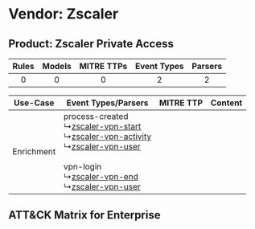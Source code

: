 Vendor: Zscaler
===============
Product: Zscaler Private Access
-------------------------------
| Rules | Models | MITRE TTPs | Event Types | Parsers |
|:-----:|:------:|:----------:|:-----------:|:-------:|
|   0   |   0    |     0      |      2      |    2    |

|  Use-Case  | Event Types/Parsers    | MITRE TTP | Content    |
|:----------:| ---- | --------- | ---- |
| Enrichment |  process-created<br> ↳[zscaler-vpn-start](Ps/pC_zscalervpnstart.md)<br> ↳[zscaler-vpn-activity](Ps/pC_zscalervpnactivity.md)<br> ↳[zscaler-vpn-user](Ps/pC_zscalervpnuser.md)<br><br> vpn-login<br> ↳[zscaler-vpn-end](Ps/pC_zscalervpnend.md)<br> ↳[zscaler-vpn-user](Ps/pC_zscalervpnuser.md)<br> |    | [](RM/r_m_zscaler_zscaler_private_access_Enrichment.md) |

ATT&CK Matrix for Enterprise
----------------------------
